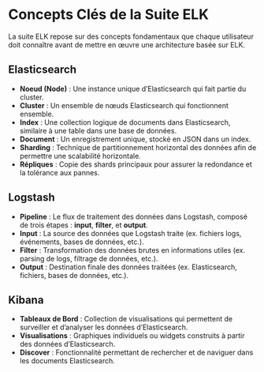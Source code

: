 # Concepts Clés de la Suite ELK

La suite ELK repose sur des concepts fondamentaux que chaque utilisateur doit connaître avant de mettre en œuvre une architecture basée sur ELK.

## Elasticsearch

- **Noeud (Node)** : Une instance unique d’Elasticsearch qui fait partie du cluster.
- **Cluster** : Un ensemble de nœuds Elasticsearch qui fonctionnent ensemble.
- **Index** : Une collection logique de documents dans Elasticsearch, similaire à une table dans une base de données.
- **Document** : Un enregistrement unique, stocké en JSON dans un index.
- **Sharding** : Technique de partitionnement horizontal des données afin de permettre une scalabilité horizontale.
- **Répliques** : Copie des shards principaux pour assurer la redondance et la tolérance aux pannes.

## Logstash

- **Pipeline** : Le flux de traitement des données dans Logstash, composé de trois étapes : **input**, **filter**, et **output**.
- **Input** : La source des données que Logstash traite (ex. fichiers logs, événements, bases de données, etc.).
- **Filter** : Transformation des données brutes en informations utiles (ex. parsing de logs, filtrage de données, etc.).
- **Output** : Destination finale des données traitées (ex. Elasticsearch, fichiers, bases de données, etc.).

## Kibana

- **Tableaux de Bord** : Collection de visualisations qui permettent de surveiller et d’analyser les données d’Elasticsearch.
- **Visualisations** : Graphiques individuels ou widgets construits à partir des données d’Elasticsearch.
- **Discover** : Fonctionnalité permettant de rechercher et de naviguer dans les documents Elasticsearch.

